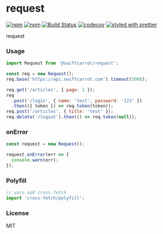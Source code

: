# request

[![npm](https://img.shields.io/npm/v/@swiftcarrot/request.svg)](https://www.npmjs.com/package/@swiftcarrot/request)
[![npm](https://img.shields.io/npm/dm/@swiftcarrot/request.svg)](https://www.npmjs.com/package/@swiftcarrot/request)
[![Build Status](https://travis-ci.org/swiftcarrot/request.svg?branch=master)](https://travis-ci.org/swiftcarrot/request)
[![codecov](https://codecov.io/gh/swiftcarrot/request/branch/master/graph/badge.svg)](https://codecov.io/gh/swiftcarrot/request)
[![styled with prettier](https://img.shields.io/badge/styled_with-prettier-ff69b4.svg)](https://github.com/prettier/prettier)

request

### Usage

```javascript
import Request from '@swiftcarrot/request';

const req = new Request();
req.base('https://api.swiftcarrot.com').timeout(5000);

req.get('/articles', { page: 1 });
req
  .post('/login', { name: 'test', password: '123' })
  .then(({ token }) => req.token(token));
req.post('/articles', { title: 'test' });
req.delete('/logout').then(() => req.token(null));
```

### onError

```javascript
const request = new Request();

request.onError(err => {
  console.warn(err);
});
```

### Polyfill

```javascript
// yarn add cross-fetch
import 'cross-fetch/polyfill';
```

### License

MIT
